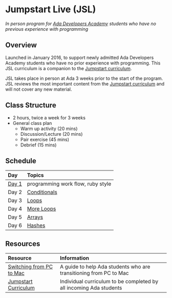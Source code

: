 # Jumpstart Live (JSL)
_In person program for [Ada Developers Academy](http://adadevelopersacademy.org/) students who have no previous experience with programming_

## Overview
Launched in January 2016, to support newly admitted Ada Developers Academy students who have no prior experience with programming. This JSL curriculum is a companion to the [Jumpstart curriculum](https://github.com/Ada-Developers-Academy/jump-start).

JSL takes place in person at Ada 3 weeks prior to the start of the program. JSL reviews the most important content from the [Jumpstart curriculum](https://github.com/Ada-Developers-Academy/jump-start) and will not cover any new material.

## Class Structure
* 2 hours, twice a week for 3 weeks
* General class plan
	* Warm up activity (20 mins)
	* Discussion/Lecture (20 mins)
	* Pair exercise (45 mins)
	* Debrief (15 mins)

## Schedule
| Day | Topics | 
| :--- | :--- |
| [Day 1](day1/readme.md) | programming work flow, ruby style |
| Day 2 | [Conditionals](lessons/conditionals.md) |
| Day 3 | [Loops](lessons/loops.md) |
| Day 4 | [More Loops](lessons/more-loops.md) |
| Day 5 | [Arrays](lessons/arrays.md) |
| Day 6 | [Hashes](lessons/hashes.md) |


## Resources

| Resource | Information |
| :--- | :--- |
| [Switching from PC to Mac](https://gist.github.com/drvonnjerryxlii/9898254abef2d184c659)| A guide to help Ada students who are transitioning from PC to Mac |
| [Jumpstart Curriculum](https://github.com/Ada-Developers-Academy/jump-start) | Individual curriculum to be completed by all incoming Ada students |